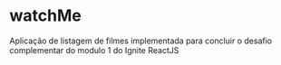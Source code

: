 # watchMe
Aplicação de listagem de filmes implementada para concluir o desafio complementar do modulo 1 do Ignite ReactJS
